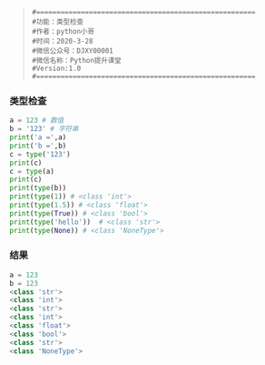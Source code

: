 > ```
> #======================================================
> #功能：类型检查
> #作者：python小哥
> #时间：2020-3-28
> #微信公众号：DJXY00001
> #微信名称：Python提升课堂
> #Version:1.0
> #======================================================
> ```

### 类型检查

```python
a = 123 # 数值
b = '123' # 字符串
print('a =',a)
print('b =',b)
c = type('123')
print(c)
c = type(a)
print(c)
print(type(b))
print(type(1)) # <class 'int'>
print(type(1.5)) # <class 'float'>
print(type(True)) # <class 'bool'>
print(type('hello'))  # <class 'str'>
print(type(None)) # <class 'NoneType'>
```

### 结果

``` python
a = 123
b = 123
<class 'str'>
<class 'int'>
<class 'str'>
<class 'int'>
<class 'float'>
<class 'bool'>
<class 'str'>
<class 'NoneType'>
```

